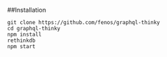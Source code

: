##Installation

~~~
git clone https://github.com/fenos/graphql-thinky
cd graphql-thinky
npm install
rethinkdb
npm start
~~~
